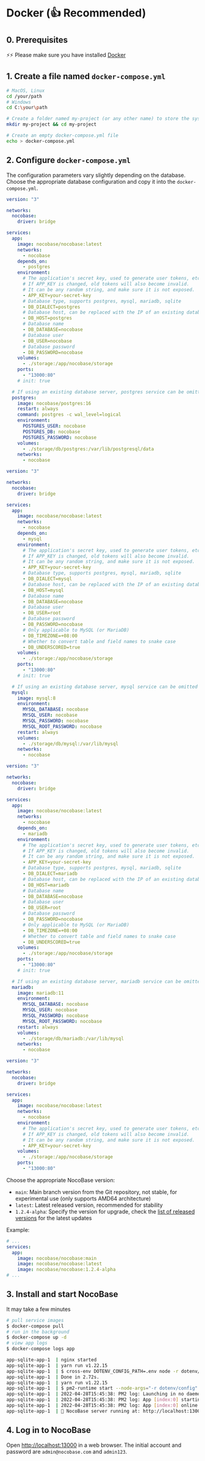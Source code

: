 # Docker (👍 Recommended)

## 0. Prerequisites

⚡⚡ Please make sure you have installed [Docker](https://docs.docker.com/get-docker/)

## 1. Create a file named `docker-compose.yml`

```bash
# MacOS, Linux
cd /your/path
# Windows
cd C:\your\path

# Create a folder named my-project (or any other name) to store the system files generated by NocoBase
mkdir my-project && cd my-project

# Create an empty docker-compose.yml file
echo > docker-compose.yml
```

## 2. Configure `docker-compose.yml`

The configuration parameters vary slightly depending on the database. Choose the appropriate database configuration and copy it into the `docker-compose.yml`.

<Tabs>

<div label="PostgreSQL" name="postgres">

```yml
version: "3"

networks:
  nocobase:
    driver: bridge

services:
  app:
    image: nocobase/nocobase:latest
    networks:
      - nocobase
    depends_on:
      - postgres
    environment:
      # The application's secret key, used to generate user tokens, etc.
      # If APP_KEY is changed, old tokens will also become invalid.
      # It can be any random string, and make sure it is not exposed.
      - APP_KEY=your-secret-key
      # Database type, supports postgres, mysql, mariadb, sqlite
      - DB_DIALECT=postgres
      # Database host, can be replaced with the IP of an existing database server
      - DB_HOST=postgres
      # Database name
      - DB_DATABASE=nocobase
      # Database user
      - DB_USER=nocobase
      # Database password
      - DB_PASSWORD=nocobase
    volumes:
      - ./storage:/app/nocobase/storage
    ports:
      - "13000:80"
    # init: true

  # If using an existing database server, postgres service can be omitted
  postgres:
    image: nocobase/postgres:16
    restart: always
    command: postgres -c wal_level=logical
    environment:
      POSTGRES_USER: nocobase
      POSTGRES_DB: nocobase
      POSTGRES_PASSWORD: nocobase
    volumes:
      - ./storage/db/postgres:/var/lib/postgresql/data
    networks:
      - nocobase
```

</div>

<div label="MySQL" name="mysql">

```yml
version: "3"

networks:
  nocobase:
    driver: bridge

services:
  app:
    image: nocobase/nocobase:latest
    networks:
      - nocobase
    depends_on:
      - mysql
    environment:
      # The application's secret key, used to generate user tokens, etc.
      # If APP_KEY is changed, old tokens will also become invalid.
      # It can be any random string, and make sure it is not exposed.
      - APP_KEY=your-secret-key
      # Database type, supports postgres, mysql, mariadb, sqlite
      - DB_DIALECT=mysql
      # Database host, can be replaced with the IP of an existing database server
      - DB_HOST=mysql
      # Database name
      - DB_DATABASE=nocobase
      # Database user
      - DB_USER=root
      # Database password
      - DB_PASSWORD=nocobase
      # Only applicable to MySQL (or MariaDB)
      - DB_TIMEZONE=+08:00
      # Whether to convert table and field names to snake case
      - DB_UNDERSCORED=true
    volumes:
      - ./storage:/app/nocobase/storage
    ports:
      - "13000:80"
    # init: true

  # If using an existing database server, mysql service can be omitted
  mysql:
    image: mysql:8
    environment:
      MYSQL_DATABASE: nocobase
      MYSQL_USER: nocobase
      MYSQL_PASSWORD: nocobase
      MYSQL_ROOT_PASSWORD: nocobase
    restart: always
    volumes:
      - ./storage/db/mysql:/var/lib/mysql
    networks:
      - nocobase
```

</div>

<div label="MariaDB" name="mariadb">

```yml
version: "3"

networks:
  nocobase:
    driver: bridge

services:
  app:
    image: nocobase/nocobase:latest
    networks:
      - nocobase
    depends_on:
      - mariadb
    environment:
      # The application's secret key, used to generate user tokens, etc.
      # If APP_KEY is changed, old tokens will also become invalid.
      # It can be any random string, and make sure it is not exposed.
      - APP_KEY=your-secret-key
      # Database type, supports postgres, mysql, mariadb, sqlite
      - DB_DIALECT=mariadb
      # Database host, can be replaced with the IP of an existing database server
      - DB_HOST=mariadb
      # Database name
      - DB_DATABASE=nocobase
      # Database user
      - DB_USER=root
      # Database password
      - DB_PASSWORD=nocobase
      # Only applicable to MySQL (or MariaDB)
      - DB_TIMEZONE=+08:00
      # Whether to convert table and field names to snake case
      - DB_UNDERSCORED=true
    volumes:
      - ./storage:/app/nocobase/storage
    ports:
      - "13000:80"
    # init: true

  # If using an existing database server, mariadb service can be omitted
  mariadb:
    image: mariadb:11
    environment:
      MYSQL_DATABASE: nocobase
      MYSQL_USER: nocobase
      MYSQL_PASSWORD: nocobase
      MYSQL_ROOT_PASSWORD: nocobase
    restart: always
    volumes:
      - ./storage/db/mariadb:/var/lib/mysql
    networks:
      - nocobase
```

</div>

<div label="SQLite" name="sqlite">

```yml
version: "3"

networks:
  nocobase:
    driver: bridge

services:
  app:
    image: nocobase/nocobase:latest
    networks:
      - nocobase
    environment:
      # The application's secret key, used to generate user tokens, etc.
      # If APP_KEY is changed, old tokens will also become invalid.
      # It can be any random string, and make sure it is not exposed.
      - APP_KEY=your-secret-key
    volumes:
      - ./storage:/app/nocobase/storage
    ports:
      - "13000:80"
```

</div>

</Tabs>

Choose the appropriate NocoBase version:

- `main`: Main branch version from the Git repository, not stable, for experimental use (only supports AMD64 architecture)
- `latest`: Latest released version, recommended for stability
- `1.2.4-alpha`: Specify the version for upgrade, check the [list of released versions](https://hub.docker.com/r/nocobase/nocobase/tags) for the latest updates

Example:

```yml
# ...
services:
  app:
    image: nocobase/nocobase:main
    image: nocobase/nocobase:latest
    image: nocobase/nocobase:1.2.4-alpha
# ...
```

## 3. Install and start NocoBase

It may take a few minutes

```bash
# pull service images
$ docker-compose pull
# run in the background
$ docker-compose up -d
# view app logs
$ docker-compose logs app

app-sqlite-app-1  | nginx started
app-sqlite-app-1  | yarn run v1.22.15
app-sqlite-app-1  | $ cross-env DOTENV_CONFIG_PATH=.env node -r dotenv/config packages/app/server/lib/index.js install -s
app-sqlite-app-1  | Done in 2.72s.
app-sqlite-app-1  | yarn run v1.22.15
app-sqlite-app-1  | $ pm2-runtime start --node-args="-r dotenv/config" packages/app/server/lib/index.js -- start
app-sqlite-app-1  | 2022-04-28T15:45:38: PM2 log: Launching in no daemon mode
app-sqlite-app-1  | 2022-04-28T15:45:38: PM2 log: App [index:0] starting in -fork mode-
app-sqlite-app-1  | 2022-04-28T15:45:38: PM2 log: App [index:0] online
app-sqlite-app-1  | 🚀 NocoBase server running at: http://localhost:13000/
```

## 4. Log in to NocoBase

Open [http://localhost:13000](http://localhost:13000) in a web browser. The initial account and password are `admin@nocobase.com` and `admin123`.
